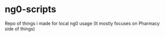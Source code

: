 # ng0-scripts

Repo of things i made for local ng0 usage
(It mostly focuses on Pharmacy side of things)

